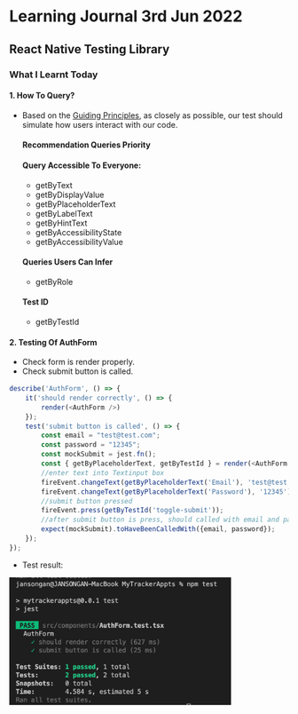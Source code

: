 # Learning Journal 3rd Jun 2022
## React Native Testing Library
### What I Learnt Today
#### 1. How To Query?
- Based on the [Guiding Principles](https://testing-library.com/docs/guiding-principles/), as closely as possible, our test should simulate how users interact with our code.
  #### Recommendation Queries Priority
    #### Query Accessible To Everyone:
    - getByText
    - getByDisplayValue
    - getByPlaceholderText
    - getByLabelText
    - getByHintText
    - getByAccessibilityState
    - getByAccessibilityValue
   #### Queries Users Can Infer
   -  getByRole
   #### Test ID
   -  getByTestId
#### 2. Testing Of AuthForm
- Check form is render properly.
- Check submit button is called.
```javascript
describe('AuthForm', () => {
    it('should render correctly', () => {
        render(<AuthForm />)
    });
    test('submit button is called', () => {
        const email = "test@test.com";
        const password = "12345";
        const mockSubmit = jest.fn();
        const { getByPlaceholderText, getByTestId } = render(<AuthForm onSubmit={mockSubmit}/>);
        //enter text into Textinput box
        fireEvent.changeText(getByPlaceholderText('Email'), 'test@test.com');
        fireEvent.changeText(getByPlaceholderText('Password'), '12345');
        //submit button pressed
        fireEvent.press(getByTestId('toggle-submit'));
        //after submit button is press, should called with email and password
        expect(mockSubmit).toHaveBeenCalledWith({email, password});
    });
});
```
- Test result:
<img src="https://github.com/janson-gan/react-native-training/blob/main/images/June/03062022/Screenshot%202022-06-03%20at%2011.53.15%20AM.png" width="400" />

